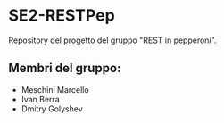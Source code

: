 # SE2-RESTPep
Repository del progetto del gruppo "REST in pepperoni".

## Membri del gruppo:
* Meschini Marcello
* Ivan Berra
* Dmitry Golyshev

